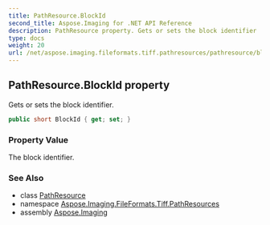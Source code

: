 ```yaml
---
title: PathResource.BlockId
second_title: Aspose.Imaging for .NET API Reference
description: PathResource property. Gets or sets the block identifier
type: docs
weight: 20
url: /net/aspose.imaging.fileformats.tiff.pathresources/pathresource/blockid/
---
```

## PathResource.BlockId property

Gets or sets the block identifier.

```csharp
public short BlockId { get; set; }
```

### Property Value

The block identifier.

### See Also

* class [PathResource](../)
* namespace [Aspose.Imaging.FileFormats.Tiff.PathResources](../../pathresource/)
* assembly [Aspose.Imaging](../../../)


